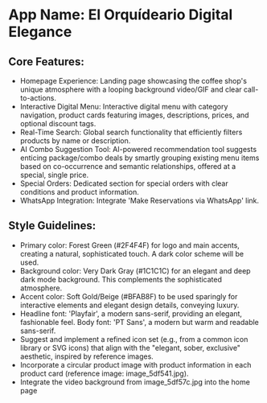 # **App Name**: El Orquídeario Digital Elegance

## Core Features:

- Homepage Experience: Landing page showcasing the coffee shop's unique atmosphere with a looping background video/GIF and clear call-to-actions.
- Interactive Digital Menu: Interactive digital menu with category navigation, product cards featuring images, descriptions, prices, and optional discount tags.
- Real-Time Search: Global search functionality that efficiently filters products by name or description.
- AI Combo Suggestion Tool: AI-powered recommendation tool suggests enticing package/combo deals by smartly grouping existing menu items based on co-occurrence and semantic relationships, offered at a special, single price.
- Special Orders: Dedicated section for special orders with clear conditions and product information.
- WhatsApp Integration: Integrate 'Make Reservations via WhatsApp' link.

## Style Guidelines:

- Primary color: Forest Green (#2F4F4F) for logo and main accents, creating a natural, sophisticated touch. A dark color scheme will be used.
- Background color: Very Dark Gray (#1C1C1C) for an elegant and deep dark mode background. This complements the sophisticated atmosphere.
- Accent color: Soft Gold/Beige (#BFAB8F) to be used sparingly for interactive elements and elegant design details, conveying luxury.
- Headline font: 'Playfair', a modern sans-serif, providing an elegant, fashionable feel.  Body font: 'PT Sans', a modern but warm and readable sans-serif. 
- Suggest and implement a refined icon set (e.g., from a common icon library or SVG icons) that align with the "elegant, sober, exclusive" aesthetic, inspired by reference images.
- Incorporate a circular product image with product information in each product card (reference image: image_5df541.jpg). 
- Integrate the video background from image_5df57c.jpg into the home page